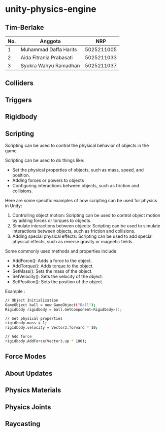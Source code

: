 # unity-physics-engine

## Tim-Berlake

| No. | Anggota               | NRP          |
|-----|----------------------------|--------------|
| 1   | Muhammad Daffa Harits      | 5025211005  |
| 2   | Aida Fitrania Prabasati    | 5025211033  |
| 3   | Syukra Wahyu Ramadhan      | 5025211037   |

## Colliders

## Triggers

## Rigidbody

## Scripting
Scripting can be used to control the physical behavior of objects in the game.

Scripting can be used to do things like:

- Set the physical properties of objects, such as mass, speed, and position.
- Adding forces or powers to objects
- Configuring interactions between objects, such as friction and collisions.

Here are some specific examples of how scripting can be used for physics in Unity:

1. Controlling object motion: Scripting can be used to control object motion by adding forces or torques to objects.
2. Simulate interactions between objects: Scripting can be used to simulate interactions between objects, such as friction and collisions.
3. Adding special physical effects: Scripting can be used to add special physical effects, such as reverse gravity or magnetic fields.

Some commonly used methods and properties include:

- AddForce(): Adds a force to the object.
- AddTorque(): Adds torque to the object.
- SetMass(): Sets the mass of the object.
- SetVelocity(): Sets the velocity of the object.
- SetPosition(): Sets the position of the object.

Example :

```bash
// Object Initialization
GameObject ball = new GameObject("Ball");
Rigidbody rigidbody = ball.GetComponent<Rigidbody>();

// Set physical properties
rigidbody.mass = 1;
rigidbody.velocity = Vector3.forward * 10;

// Add force
rigidbody.AddForce(Vector3.up * 100);
```

## Force Modes

## About Updates

## Physics Materials

## Physics Joints

## Raycasting
